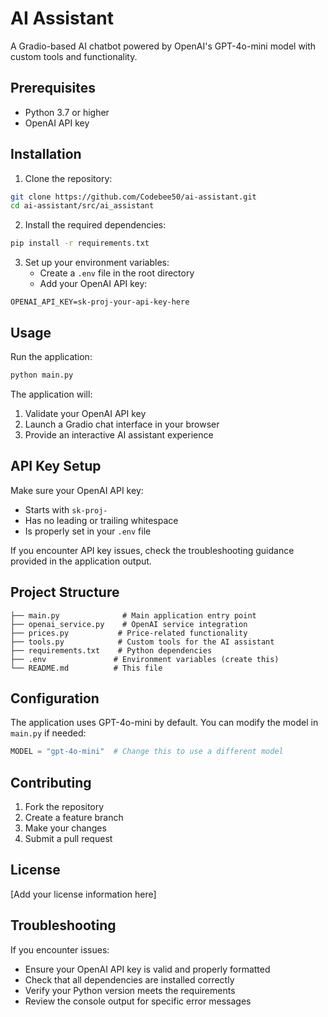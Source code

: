 # AI Assistant

A Gradio-based AI chatbot powered by OpenAI's GPT-4o-mini model with custom tools and functionality.

## Prerequisites

- Python 3.7 or higher
- OpenAI API key

## Installation

1. Clone the repository:
```bash
git clone https://github.com/Codebee50/ai-assistant.git
cd ai-assistant/src/ai_assistant
```

2. Install the required dependencies:
```bash
pip install -r requirements.txt
```

3. Set up your environment variables:
   - Create a `.env` file in the root directory
   - Add your OpenAI API key:
```
OPENAI_API_KEY=sk-proj-your-api-key-here
```

## Usage

Run the application:
```bash
python main.py
```

The application will:
1. Validate your OpenAI API key
2. Launch a Gradio chat interface in your browser
3. Provide an interactive AI assistant experience

## API Key Setup

Make sure your OpenAI API key:
- Starts with `sk-proj-`
- Has no leading or trailing whitespace
- Is properly set in your `.env` file

If you encounter API key issues, check the troubleshooting guidance provided in the application output.

## Project Structure

```
├── main.py              # Main application entry point
├── openai_service.py    # OpenAI service integration
├── prices.py           # Price-related functionality
├── tools.py            # Custom tools for the AI assistant
├── requirements.txt    # Python dependencies
├── .env               # Environment variables (create this)
└── README.md          # This file
```

## Configuration

The application uses GPT-4o-mini by default. You can modify the model in `main.py` if needed:

```python
MODEL = "gpt-4o-mini"  # Change this to use a different model
```

## Contributing

1. Fork the repository
2. Create a feature branch
3. Make your changes
4. Submit a pull request

## License

[Add your license information here]

## Troubleshooting

If you encounter issues:
- Ensure your OpenAI API key is valid and properly formatted
- Check that all dependencies are installed correctly
- Verify your Python version meets the requirements
- Review the console output for specific error messages